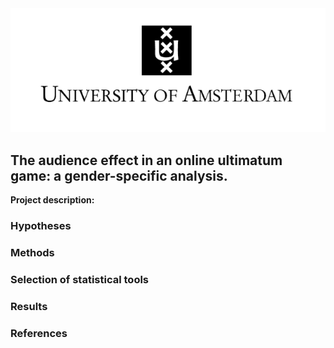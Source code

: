 <img src="../images/uva.jpg?raw=true"/>



## The audience effect in an online ultimatum game: a gender-specific analysis.

**Project description:** 

### Hypotheses

### Methods

### Selection of statistical tools

### Results

### References
